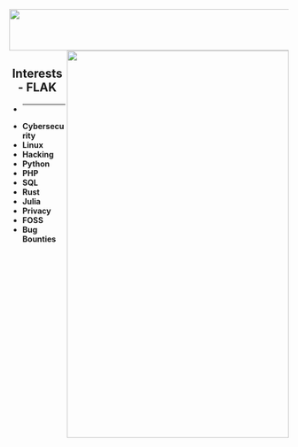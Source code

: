 <img align="center" src="https://media.discordapp.net/attachments/1030593698272129046/1032007171489136650/ezgif.com-gif-maker_16.gif?ex=66159213&is=66031d13&hm=25b248bfaf4258bdf4b6497881061ce5cdcc651da037d08067aa35bab226eefd&" width="900" height="75" />
<img align="right" src="https://github-readme-stats.vercel.app/api?username=derealizations&show_icons=true&theme=dracula" width="400" height="700" />
<h2 align="center">
    Interests - FLAK
</h2>

- ****
- **Cybersecurity**
- **Linux**
- **Hacking**
- **Python**
- **PHP**
- **SQL**
- **Rust**
- **Julia**
- **Privacy**
- **FOSS**
- **Bug Bounties**
